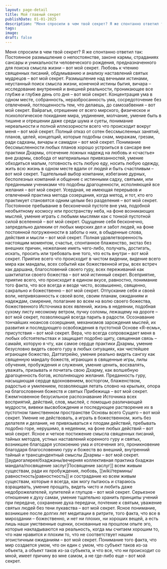 ```yaml
---
layout: page-detail
title: Мой главный секрет
publishDate: 01-01-2025
description: "Меня спросили в чем твой секрет? Я же спонтанно ответил так: Постоянное размышление о непостоянстве,  законе кармы, страданиях сансары  и уникальности человеческого рождения, предназначенного для поиска смысла жизни – вот мой секрет."
tags:
image:
draft: false
---
```

Меня спросили в чем твой секрет? Я же спонтанно ответил так: Постоянное размышление о непостоянстве,  законе кармы, страданиях сансары  и уникальности человеческого рождения, предназначенного для поиска смысла жизни – вот мой секрет. Любовь к чтению священных писаний,  обдумыванию и анализу наставлений святых мудрецов –  вот мой секрет. Размышление над вечными истинами,  неустанный поиск смысла жизни, конечной истины бытия,  вичара – исследование внутренней и внешней реальности,  проникающее все глубже и глубже день ото дня – вот мой секрет. Концентрация ума в одном месте,  собранность, неразбросанность ума,  сосредоточение без отвлечений, поглощенность тем,  что делаешь, до самозабвения – вот мой секрет. Вайрагья, отрешение от всего мирского,  физическое и психологическое покидание мира, уединение,  молчание, умение быть в тишине и отрешении  даже среди шума и суеты, понимание нереальности и полной иллюзорности  всего что происходит вокруг меня – вот мой секрет. Полный отказ от сотен бессмысленных занятий, планов, целей,  концепций, которые подобны снам, миражам, грезам,  ради садханы, вичары и самадхи – вот мой секрет. Понимание бессмысленности любых планов  хорошо устроиться в сансаре вне практики Дхармы,  отсечение ложных надежд на любовь и «счастье» вне дхармы, свобода от материальных привязанностей,  умение обходиться малым,  готовность есть любую еду, носить любую одежду, жить всю жизнь в одном месте вдали от людей  и быть счастливым – вот мой секрет. Тщательный выбор компании, избегание дурных,  бесполезных компаний и общение с истинными садху,  святыми, или преданными учениками что подобны драгоценности, исполняющей все желания –  вот мой секрет. Усердная, не имеющая перерывов и отвлечений  практика метода созерцания,  когда метод, и тот, кто его практикует  становятся одним целым без разделения – вот мой секрет. Постоянное пребывание в бесконечной пустоте вне ума,  подобной необъятному космосу или пространству неба,  на фоне возникающих мыслей, умение играть с любыми мыслями  как с тонкой пустотной силой вселенной – вот мой секрет. Ощущение себя бесконечно, запредельно далеким  от любых мирских дел и забот людей,  на фоне постоянной погруженности в заботы о них, в обыденные слова,  действия и мысли – вот мой секрет. Полная удовлетворенность настоящим моментом, счастье,  спонтанное блаженство, экстаз без внешних причин,  нежелание иметь чего-либо, получать, достигать, искать,  просить или требовать вне того, что есть внутри – вот мой секрет. Приятие всего что происходит в чистом видении,  видение всего мира как мандалы,  всех событий как божественной игры, всех встреч как даршана,  благословений своего гуру,  всех переживаний как шактипатхи своего божества – вот мой истинный секрет. Всеприятие, приятие всего, что происходит в едином вкусе,  равностно,  понимание того факта, что все всегда и везде чисто,  возвышенно, священно, сакрально и божественно – вот мой секрет. Отпускание себя и своей воли, непривязанность к своей воле,  своим планам, ожиданиям и надеждам,  смирение, полагание во всем на волю своего божества,  божественного Источника всех явлений, жизнь в недеянии, подобная сухому листу несомому ветром,  пучку соломы, лежащему на дороге –  вот мой секрет, позволяющий всегда парить в радости. Осознавание тончайших нюансов созерцания,  механизмов зарождения мыслей,  их развития и последующего освобождения  в пустотной Основе «Я-есмь», присутствия – вот мой секрет. Вера, что всегда сопровождает меня в любых обстоятельствах  и защищает подобно щиту,  священная связь – самайя, которую я чту,  как самое сердце практики Дхармы, умение безусловно видеть своего гуру в любых ситуациях,  как чистейшее играющее божество, Даттатрейю, умение реально видеть сангху  как священную мандалу божеств,  играющих в священные игры, лилы  обучения, пробуждения и служения, умение ценить, восхвалять, уважать,  призывать и почитать свою Дхарму,  как волшебную драгоценность богов, исполняющую желания. Преданность гуру, насыщающая сердце вдохновением,  восторгом, блаженством, радостью и умилением,  позволяющая летать словно на крыльях, опора на благословения божеств и святых Прибежища –  вот мой секрет. Ежемгновенное безусильное распознавание  Источника всех восприятий,  действий, слов, мыслей,  с помощью различающей мудрости, вивеки высвобождение и последующее растворение их  в пустотном таинственном пространстве Основы всего Сущего – вот мой секрет. Умение не действовать, а играть в божественном,  жить без делателя и делания,  не привязываться к плодам действий, пребывать подобно горе, нерушимо,  в недеянии, на фоне любых действий –  вот мой секрет. Ясное и четкое постижение смысла священных писаний,  тайных методов, устных наставлений коренного гуру и святых,  возникшее благодаря успокоению ума и отсечения эго, проникновение благодаря благословению гуру и божеств  во внешний, внутренний тайный и трансцендентный  смыслы Дхармы – вот мой секрет. [[аудиогалерея/бхаджаны/вечерняя коллективная практика бхаджан мандала/посвящение заслуг|Посвящение заслуг]] всем живым существам, ради их пробуждения,  любовь, [[wiki/термины/равностность|равностность]] и сострадание ко всем живым существам,  которые я всегда, как могу пытаюсь и стараюсь взращивать, умение прощать, видеть чисто и любить  даже недоброжелателей, хулителей и глупцов –  вот мой секрет. Серьезное отношение к духу самаи,  умение тщательно хранить принципы учений при передаче,  сохранение духа передачи, почтение к святым,  уважение святых людей без тени лукавства – вот мой секрет. Ясное понимание,  возникшее после долгих лет медитации в ритрите, того факта,  что все в мироздании – божественно,  и нет ни плохих, ни хороших вещей, а есть лишь наши умственные оценки,  основанные на прошлом опыте эго, которые накладываются на реальность,  когда мы считаем хорошим то, что нам нравится и плохим то, что не соответствует нашим эгоистичным ожиданиям –  вот мой секрет. Понимание того факта, что мир создается умом,  что он един с умом,  что субъект таков из-за объекта,  а объект таков из-за субъекта, и что все, что ни происходит со мной, имеет причину во мне самом,  а не где-либо еще –  вот мой секрет. 
  
